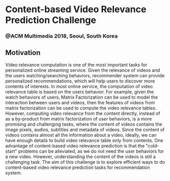 # Content-based Video Relevance Prediction Challenge
### @ACM Multimedia 2018, Seoul, South Korea

## Motivation
Video relevance computation is one of the most important tasks for personalized online streaming service. Given the relevance of videos and the users watching/searching behaviors, recommender system can provide personalized recommendations, which will help users to discover more contents of interests. In most online service, the computation of video relevance table is based on the users behavior. For example, given the watch behaviors of users, Matrix Factorization can be used to model the interaction between users and videos, then the features of videos from matrix factorization can be used to compute the video relevance tables. However, computing video relevance from the content directly, instead of as a by-product from matrix factorization of user behaviors, is a more promising and challenging tasks, where the content of videos contains the image pixels, audios, subtitles and metadata of videos. Since the content of videos contains almost all the information about a video, ideally, we can have enough details to build video relevance table only from contents. One advantage of content-based video relevance prediction is that the "cold-start" problems can be alleviated, as we do not need the user behaviors for a new video. However, understanding the content of the videos is still a challenging task. The aim of this challenge is to explore efficient ways to do content-based video relevance prediction tasks for recommendation system.


